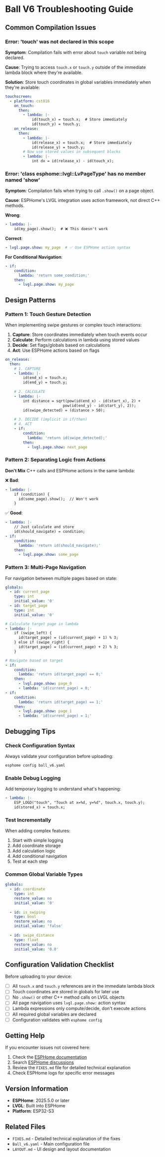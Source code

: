 # Ball V6 Troubleshooting Guide

## Common Compilation Issues

### Error: 'touch' was not declared in this scope

**Symptom**: Compilation fails with error about `touch` variable not being declared.

**Cause**: Trying to access `touch.x` or `touch.y` outside of the immediate lambda block where they're available.

**Solution**: Store touch coordinates in global variables immediately when they're available:

```yaml
touchscreen:
  - platform: cst816
    on_touch:
      then:
        - lambda: |-
            id(touch_x) = touch.x;  # Store immediately
            id(touch_y) = touch.y;
    on_release:
      then:
        - lambda: |-
            id(release_x) = touch.x;  # Store immediately
            id(release_y) = touch.y;
        # Now use stored values in subsequent blocks
        - lambda: |-
            int dx = id(release_x) - id(touch_x);
```

### Error: 'class esphome::lvgl::LvPageType' has no member named 'show'

**Symptom**: Compilation fails when trying to call `.show()` on a page object.

**Cause**: ESPHome's LVGL integration uses action framework, not direct C++ methods.

**Wrong**:
```yaml
- lambda: |-
    id(my_page).show();  # ❌ This doesn't work
```

**Correct**:
```yaml
- lvgl.page.show: my_page  # ✅ Use ESPHome action syntax
```

**For Conditional Navigation**:
```yaml
- if:
    condition:
      lambda: 'return some_condition;'
    then:
      - lvgl.page.show: my_page
```

## Design Patterns

### Pattern 1: Touch Gesture Detection

When implementing swipe gestures or complex touch interactions:

1. **Capture**: Store coordinates immediately when touch events occur
2. **Calculate**: Perform calculations in lambda using stored values
3. **Decide**: Set flags/globals based on calculations
4. **Act**: Use ESPHome actions based on flags

```yaml
on_release:
  then:
    # 1. CAPTURE
    - lambda: |-
        id(end_x) = touch.x;
        id(end_y) = touch.y;
    
    # 2. CALCULATE
    - lambda: |-
        int distance = sqrt(pow(id(end_x) - id(start_x), 2) + 
                          pow(id(end_y) - id(start_y), 2));
        id(swipe_detected) = (distance > 50);
    
    # 3. DECIDE (implicit in if/then)
    # 4. ACT
    - if:
        condition:
          lambda: 'return id(swipe_detected);'
        then:
          - lvgl.page.show: next_page
```

### Pattern 2: Separating Logic from Actions

**Don't Mix** C++ calls and ESPHome actions in the same lambda:

❌ **Bad**:
```yaml
- lambda: |-
    if (condition) {
      id(some_page).show();  // Won't work
    }
```

✅ **Good**:
```yaml
- lambda: |-
    // Just calculate and store
    id(should_navigate) = condition;
- if:
    condition:
      lambda: 'return id(should_navigate);'
    then:
      - lvgl.page.show: some_page
```

### Pattern 3: Multi-Page Navigation

For navigation between multiple pages based on state:

```yaml
globals:
  - id: current_page
    type: int
    initial_value: '0'
  - id: target_page
    type: int
    initial_value: '0'

# Calculate target page in lambda
- lambda: |-
    if (swipe_left) {
      id(target_page) = (id(current_page) + 1) % 3;
    } else if (swipe_right) {
      id(target_page) = (id(current_page) + 2) % 3;
    }

# Navigate based on target
- if:
    condition:
      lambda: 'return id(target_page) == 0;'
    then:
      - lvgl.page.show: page_0
      - lambda: 'id(current_page) = 0;'
- if:
    condition:
      lambda: 'return id(target_page) == 1;'
    then:
      - lvgl.page.show: page_1
      - lambda: 'id(current_page) = 1;'
```

## Debugging Tips

### Check Configuration Syntax

Always validate your configuration before uploading:

```bash
esphome config ball_v6.yaml
```

### Enable Debug Logging

Add temporary logging to understand what's happening:

```yaml
- lambda: |-
    ESP_LOGD("touch", "Touch at x=%d, y=%d", touch.x, touch.y);
    id(stored_x) = touch.x;
```

### Test Incrementally

When adding complex features:

1. Start with simple logging
2. Add coordinate storage
3. Add calculation logic
4. Add conditional navigation
5. Test at each step

### Common Global Variable Types

```yaml
globals:
  - id: coordinate
    type: int
    restore_value: no
    initial_value: '0'
  
  - id: is_swiping
    type: bool
    restore_value: no
    initial_value: 'false'
  
  - id: swipe_distance
    type: float
    restore_value: no
    initial_value: '0.0'
```

## Configuration Validation Checklist

Before uploading to your device:

- [ ] All `touch.x` and `touch.y` references are in the immediate lambda block
- [ ] Touch coordinates are stored in globals for later use
- [ ] No `.show()` or other C++ method calls on LVGL objects
- [ ] All page navigation uses `lvgl.page.show:` action syntax
- [ ] Lambda expressions only compute/decide, don't execute actions
- [ ] All required global variables are declared
- [ ] Configuration validates with `esphome config`

## Getting Help

If you encounter issues not covered here:

1. Check the [ESPHome documentation](https://esphome.io/)
2. Search [ESPHome discussions](https://github.com/esphome/esphome/discussions)
3. Review the `FIXES.md` file for detailed technical explanation
4. Check ESPHome logs for specific error messages

## Version Information

- **ESPHome**: 2025.5.0 or later
- **LVGL**: Built into ESPHome
- **Platform**: ESP32-S3

## Related Files

- `FIXES.md` - Detailed technical explanation of the fixes
- `Ball_v6.yaml` - Main configuration file
- `LAYOUT.md` - UI design and layout documentation
